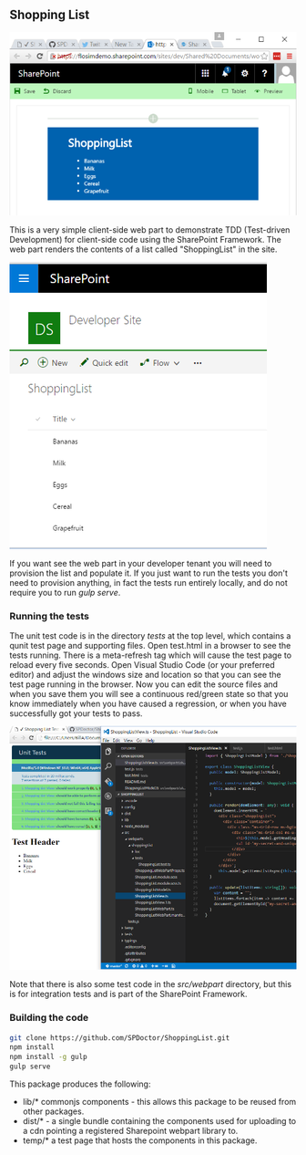 ## Shopping List


![ShoppingList Client-side Web Part](WebPart.png)

This is a very simple client-side web part to demonstrate TDD (Test-driven Development)
for client-side code using the SharePoint Framework.
The web part renders the contents of a list called "ShoppingList" in the site.

![ShoppingList list in developer tenanat](SharePointList.png)


If you want see the web part in your developer tenant you will need to provision the list and populate it.
If you just want to run the tests you don't need to provision anything, in fact the tests run entirely locally,
and do not require you to run *gulp serve*.

### Running the tests

The unit test code is in the directory *tests* at the top level, which contains a qunit test page and supporting files.
Open test.html in a browser to see the tests running.
There is a meta-refresh tag which will cause the test page to reload every five seconds.
Open Visual Studio Code (or your preferred editor) and adjust the windows size and location
so that you can see the test page running in the browser.
Now you can edit the source files and when you save them you will see a continuous
red/green state so that you know immediately when you have caused a regression,
or when you have successfully got your tests to pass.

![Running QUnit tests continuously in background](RunningTests.png)

Note that there is also some test code in the *src/webpart* directory,
but this is for integration tests and is part of the SharePoint Framework.

### Building the code

```bash
git clone https://github.com/SPDoctor/ShoppingList.git
npm install
npm install -g gulp
gulp serve
```

This package produces the following:

* lib/* commonjs components - this allows this package to be reused from other packages.
* dist/* - a single bundle containing the components used for uploading to a cdn pointing a registered Sharepoint webpart library to.
* temp/* a test page that hosts the components in this package.

